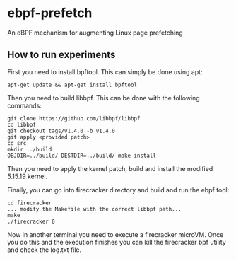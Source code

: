 # ebpf-prefetch
An eBPF mechanism for augmenting Linux page prefetching

## How to run experiments
First you need to install bpftool. This can simply be done using apt:
```
apt-get update && apt-get install bpftool
```

Then you need to build libbpf. This can be done with the following commands:
```
git clone https://github.com/libbpf/libbpf
cd libbpf
git checkout tags/v1.4.0 -b v1.4.0
git apply <provided patch>
cd src
mkdir ../build
OBJDIR=../build/ DESTDIR=../build/ make install
```
Then you need to apply the kernel patch, build and install the modified 5.15.19 kernel.

Finally, you can go into firecracker directory and build and run the ebpf tool:
```
cd firecracker
... modify the Makefile with the correct libbpf path...
make
./firecracker 0
```

Now in another terminal you need to execute a firecracker microVM. Once you do this and the
execution finishes you can kill the firecracker bpf utility and check the log.txt file.
